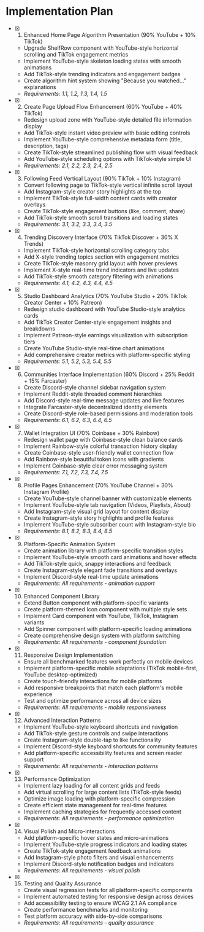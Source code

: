 # Implementation Plan

- [x] 1. Enhanced Home Page Algorithm Presentation (90% YouTube + 10% TikTok)

  - Upgrade ShelfRow component with YouTube-style horizontal scrolling and TikTok engagement metrics
  - Implement YouTube-style skeleton loading states with smooth animations
  - Add TikTok-style trending indicators and engagement badges
  - Create algorithm hint system showing "Because you watched..." explanations
  - _Requirements: 1.1, 1.2, 1.3, 1.4, 1.5_

- [x] 2. Create Page Upload Flow Enhancement (60% YouTube + 40% TikTok)

  - Redesign upload zone with YouTube-style detailed file information display
  - Add TikTok-style instant video preview with basic editing controls
  - Implement YouTube-style comprehensive metadata form (title, description, tags)
  - Create TikTok-style streamlined publishing flow with visual feedback
  - Add YouTube-style scheduling options with TikTok-style simple UI
  - _Requirements: 2.1, 2.2, 2.3, 2.4, 2.5_

- [x] 3. Following Feed Vertical Layout (90% TikTok + 10% Instagram)

  - Convert following page to TikTok-style vertical infinite scroll layout
  - Add Instagram-style creator story highlights at the top
  - Implement TikTok-style full-width content cards with creator overlays
  - Create TikTok-style engagement buttons (like, comment, share)
  - Add TikTok-style smooth scroll transitions and loading states
  - _Requirements: 3.1, 3.2, 3.3, 3.4, 3.5_

- [x] 4. Trending Discovery Interface (70% TikTok Discover + 30% X Trends)

  - Implement TikTok-style horizontal scrolling category tabs
  - Add X-style trending topics section with engagement metrics
  - Create TikTok-style masonry grid layout with hover previews
  - Implement X-style real-time trend indicators and live updates
  - Add TikTok-style smooth category filtering with animations
  - _Requirements: 4.1, 4.2, 4.3, 4.4, 4.5_

- [x] 5. Studio Dashboard Analytics (70% YouTube Studio + 20% TikTok Creator Center + 10% Patreon)

  - Redesign studio dashboard with YouTube Studio-style analytics cards
  - Add TikTok Creator Center-style engagement insights and breakdowns
  - Implement Patreon-style earnings visualization with subscription tiers
  - Create YouTube Studio-style real-time chart animations
  - Add comprehensive creator metrics with platform-specific styling
  - _Requirements: 5.1, 5.2, 5.3, 5.4, 5.5_

- [x] 6. Communities Interface Implementation (60% Discord + 25% Reddit + 15% Farcaster)

  - Create Discord-style channel sidebar navigation system
  - Implement Reddit-style threaded comment hierarchies
  - Add Discord-style real-time message updates and live features
  - Integrate Farcaster-style decentralized identity elements
  - Create Discord-style role-based permissions and moderation tools
  - _Requirements: 6.1, 6.2, 6.3, 6.4, 6.5_

- [x] 7. Wallet Integration UI (70% Coinbase + 30% Rainbow)

  - Redesign wallet page with Coinbase-style clean balance cards
  - Implement Rainbow-style colorful transaction history display
  - Create Coinbase-style user-friendly wallet connection flow
  - Add Rainbow-style beautiful token icons with gradients
  - Implement Coinbase-style clear error messaging system
  - _Requirements: 7.1, 7.2, 7.3, 7.4, 7.5_

- [x] 8. Profile Pages Enhancement (70% YouTube Channel + 30% Instagram Profile)

  - Create YouTube-style channel banner with customizable elements
  - Implement YouTube-style tab navigation (Videos, Playlists, About)
  - Add Instagram-style visual grid layout for content display
  - Create Instagram-style story highlights and profile features
  - Implement YouTube-style subscriber count with Instagram-style bio
  - _Requirements: 8.1, 8.2, 8.3, 8.4, 8.5_

- [x] 9. Platform-Specific Animation System

  - Create animation library with platform-specific transition styles
  - Implement YouTube-style smooth card animations and hover effects
  - Add TikTok-style quick, snappy interactions and feedback
  - Create Instagram-style elegant fade transitions and overlays
  - Implement Discord-style real-time update animations
  - _Requirements: All requirements - animation support_

- [x] 10. Enhanced Component Library

  - Extend Button component with platform-specific variants
  - Create platform-themed Icon component with multiple style sets
  - Implement Card component with YouTube, TikTok, Instagram variants
  - Add Spinner component with platform-specific loading animations
  - Create comprehensive design system with platform switching
  - _Requirements: All requirements - component foundation_

- [x] 11. Responsive Design Implementation

  - Ensure all benchmarked features work perfectly on mobile devices
  - Implement platform-specific mobile adaptations (TikTok mobile-first, YouTube desktop-optimized)
  - Create touch-friendly interactions for mobile platforms
  - Add responsive breakpoints that match each platform's mobile experience
  - Test and optimize performance across all device sizes
  - _Requirements: All requirements - mobile responsiveness_

- [x] 12. Advanced Interaction Patterns

  - Implement YouTube-style keyboard shortcuts and navigation
  - Add TikTok-style gesture controls and swipe interactions
  - Create Instagram-style double-tap to like functionality
  - Implement Discord-style keyboard shortcuts for community features
  - Add platform-specific accessibility features and screen reader support
  - _Requirements: All requirements - interaction patterns_

- [x] 13. Performance Optimization

  - Implement lazy loading for all content grids and feeds
  - Add virtual scrolling for large content lists (TikTok-style feeds)
  - Optimize image loading with platform-specific compression
  - Create efficient state management for real-time features
  - Implement caching strategies for frequently accessed content
  - _Requirements: All requirements - performance optimization_

- [x] 14. Visual Polish and Micro-interactions

  - Add platform-specific hover states and micro-animations
  - Implement YouTube-style progress indicators and loading states
  - Create TikTok-style engagement feedback animations
  - Add Instagram-style photo filters and visual enhancements
  - Implement Discord-style notification badges and indicators
  - _Requirements: All requirements - visual polish_

- [x] 15. Testing and Quality Assurance


  - Create visual regression tests for all platform-specific components
  - Implement automated testing for responsive design across devices
  - Add accessibility testing to ensure WCAG 2.1 AA compliance
  - Create performance benchmarks and monitoring
  - Test platform accuracy with side-by-side comparisons
  - _Requirements: All requirements - quality assurance_
